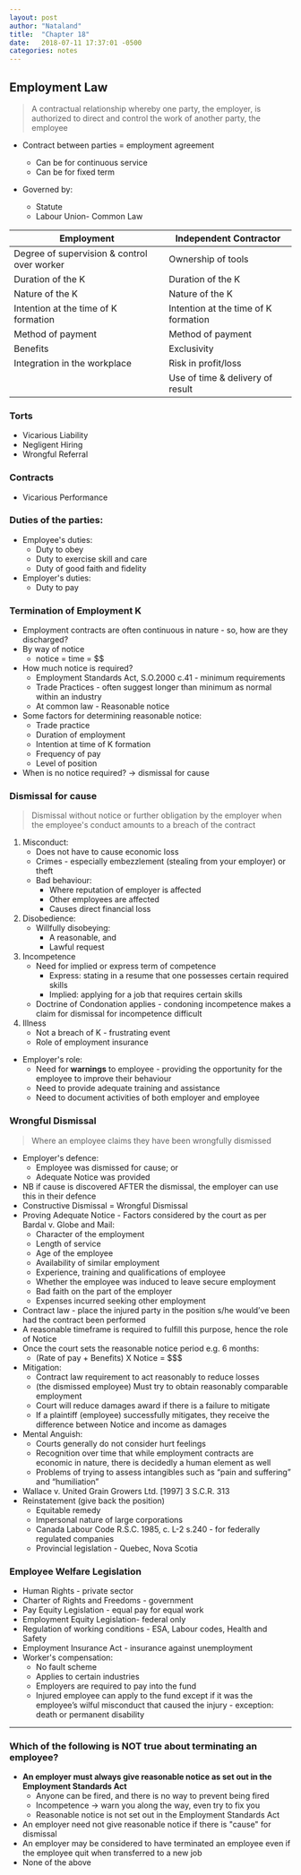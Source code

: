 ```yaml
---
layout: post
author: "Nataland"
title:  "Chapter 18"
date:   2018-07-11 17:37:01 -0500
categories: notes
---
```


## Employment Law

> A contractual relationship whereby one party, the employer, is authorized to direct and control the work of another party, the employee

- Contract between parties = employment agreement
	- Can be for continuous service
	- Can be for fixed term

- Governed by:
	- Statute
	- Labour Union- Common Law

| Employment                                  | Independent Contractor               |
|---------------------------------------------|--------------------------------------|
| Degree of supervision & control over worker | Ownership of tools                   |
| Duration of the K                           | Duration of the K                    |
| Nature of the K                             | Nature of the K                      |
| Intention at the time of K formation        | Intention at the time of K formation |
| Method of payment                           | Method of payment                    |
| Benefits                                    | Exclusivity                          |
| Integration in the workplace                | Risk in profit/loss                  |
|                                             | Use of time & delivery of result     |

### Torts
- Vicarious Liability
- Negligent Hiring
- Wrongful Referral

### Contracts
- Vicarious Performance

### Duties of the parties:
- Employee's duties:
	- Duty to obey
	- Duty to exercise skill and care
	- Duty of good faith and fidelity
- Employer's duties:
	- Duty to pay

### Termination of Employment K
- Employment contracts are often continuous in nature - so, how are they discharged?
- By way of notice
	- notice = time = $$
- How much notice is required?
	- Employment Standards Act, S.O.2000 c.41 - minimum requirements
	- Trade Practices - often suggest longer than minimum as normal within an industry
	- At common law - Reasonable notice
- Some factors for determining reasonable notice:
	- Trade practice
	- Duration of employment
	- Intention at time of K formation
	- Frequency of pay
	- Level of position
- When is no notice required? -> dismissal for cause

### Dismissal for cause
> Dismissal without notice or further obligation by the employer when the employee's conduct amounts to a breach of the contract

1. Misconduct:
	- Does not have to cause economic loss
	- Crimes - especially embezzlement (stealing from your employer) or theft
	- Bad behaviour:
		- Where reputation of employer is affected
		- Other employees are affected
		- Causes direct financial loss
2. Disobedience:
	- Willfully disobeying:
		- A reasonable, and
		- Lawful request
3. Incompetence
	- Need for implied or express term of competence
		- Express: stating in a resume that one possesses certain required skills
		- Implied: applying for a job that requires certain skills
	- Doctrine of Condonation applies - condoning incompetence makes a claim for dismissal for incompetence difficult
4. Illness
	- Not a breach of K - frustrating event
	- Role of employment insurance
- Employer's role:
	- Need for **warnings** to employee - providing the opportunity for the employee to improve their behaviour
	- Need to provide adequate training and assistance
	- Need to document activities of both employer and employee

### Wrongful Dismissal
> Where an employee claims they have been wrongfully dismissed

- Employer's defence:
	- Employee was dismissed for cause; or
	- Adequate Notice was provided
- NB if cause is discovered AFTER the dismissal, the employer can use this in their defence
- Constructive Dismissal = Wrongful Dismissal
- Proving Adequate Notice - Factors considered by the court as per Bardal v. Globe and Mail:
	- Character of the employment
	- Length of service
	- Age of the employee
	- Availability of similar employment
	- Experience, training and qualifications of employee
	- Whether the employee was induced to leave secure
	employment
	- Bad faith on the part of the employer
	- Expenses incurred seeking other employment
- Contract law - place the injured party in the position s/he would’ve been had the contract been performed
- A reasonable timeframe is required to fulfill this purpose, hence the role of Notice
- Once the court sets the reasonable notice period e.g. 6 months:
	- (Rate of pay + Benefits) X Notice = $$$
- Mitigation:
	- Contract law requirement to act reasonably to reduce losses
	- (the dismissed employee) Must try to obtain reasonably comparable employment
	- Court will reduce damages award if there is a failure to mitigate
	- If a plaintiff (employee) successfully mitigates, they receive the difference between Notice and income as damages
- Mental Anguish:
	- Courts generally do not consider hurt feelings
	- Recognition over time that while employment contracts are economic in nature, there is decidedly a human element as well
	- Problems of trying to assess intangibles such as “pain and suffering” and “humiliation”
- Wallace v. United Grain Growers Ltd. [1997] 3 S.C.R. 313
- Reinstatement (give back the position)
	- Equitable remedy
	- Impersonal nature of large corporations
	- Canada Labour Code R.S.C. 1985, c. L-2 s.240 - for federally regulated companies
	- Provincial legislation - Quebec, Nova Scotia

### Employee Welfare Legislation
- Human Rights - private sector
- Charter of Rights and Freedoms - government
- Pay Equity Legislation - equal pay for equal work
- Employment Equity Legislation- federal only
- Regulation of working conditions - ESA, Labour codes, Health and Safety
- Employment Insurance Act - insurance against unemployment
- Worker's compensation:
	- No fault scheme
	- Applies to certain industries
	- Employers are required to pay into the fund
	- Injured employee can apply to the fund except if it was the employee’s wilful misconduct that caused the injury - exception: death or permanent disability	

---

### Which of the following is **NOT** true about terminating an employee?
- **An employer must always give reasonable notice as set out in the Employment Standards Act** 
	- Anyone can be fired, and there is no way to prevent being fired
	- Incompetence -> warn you along the way, even try to fix you
	- Reasonable notice is not set out in the Employment Standards Act
- An employer need not give reasonable notice if there is "cause" for dismissal
- An employer may be considered to have terminated an employee even if the employee quit when transferred to a new job
- None of the above

